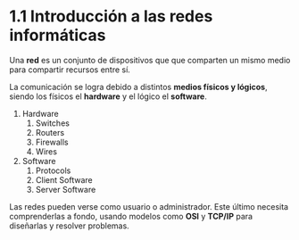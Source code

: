 # 1.1 Introducción a las redes informáticas

Una **red** es un conjunto de dispositivos que que comparten un mismo medio para compartir recursos entre sí.

La comunicación se logra debido a distintos **medios físicos y lógicos**, siendo los físicos el **hardware** y el lógico el **software**.

1. Hardware
	1. Switches
	2. Routers
	3. Firewalls
	4. Wires
2. Software
	1. Protocols
	2. Client Software
	3. Server Software

Las redes pueden verse como usuario o administrador. Este último necesita comprenderlas a fondo, usando modelos como **OSI** y **TCP/IP** para diseñarlas y resolver problemas.